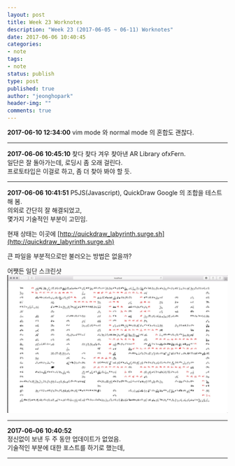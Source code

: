 ```yaml
---
layout: post
title: Week 23 Worknotes
description: "Week 23 (2017-06-05 ~ 06-11) Worknotes"
date: 2017-06-06 10:40:45
categories:
- note
tags:
- note
status: publish
type: post
published: true
author: "jeonghopark"
header-img: ""
comments: true
---                         
```

**2017-06-10 12:34:00**
vim mode 와 normal mode 의 혼합도 괜찮다.       


---                 
**2017-06-06 10:45:10**
찾다 찾다 겨우 찾아낸 AR Library ofxFern.            
일단은 잘 돌아가는데, 로딩시 좀 오래 걸린다.           
프로토타입은 이걸로 하고, 좀 더 찾아 봐야 할 듯.            


---             

**2017-06-06 10:41:51**
P5JS(Javascript), QuickDraw Google 의 조합을 테스트 해 봄.           
의외로 간단히 잘 해결되었고,            
몇가지 기술적인 부분이 고민임.           

현재 상태는 이곳에 [http://quickdraw_labyrinth.surge.sh](http://quickdraw_labyrinth.surge.sh)          

큰 파일을 부분적으로만 불러오는 방법은 없을까?          

어쨋든 일단 스크린샷            
![test_googleguickdraw.jpg](/assets/images/2017/test_googleguickdraw.jpg)




---


**2017-06-06 10:40:52**             
정신없이 보낸 두 주 동안 업데이트가 없었음.           
기술적인 부분에 대한 포스트를 하기로 했는데,           



---             